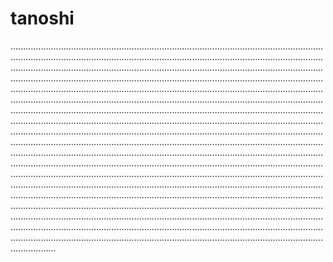 # tanoshi
......................................................................................................................................................................................................................................................................................................................................................................................................................................................................................................................................................................................................................................................................................................................................................................................................................................................................................................................................................................................................................................................................................................................................................................................................................................................................................................................................................................................................................................................................................................................................................................................................................................................................................................................................................................................................................................................................................................................................................................................................................................................................................................................................................................................................................................................................................................................................................................................................................................................................